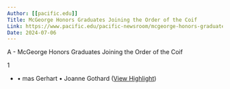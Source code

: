 ```yaml
---
Author: [[pacific.edu]]
Title: McGeorge Honors Graduates Joining the Order of the Coif
Link: https://www.pacific.edu/pacific-newsroom/mcgeorge-honors-graduates-joining-order-coif
Date: 2024-07-06
---
```

A - McGeorge Honors Graduates Joining the Order of the Coif

1
- • mas Gerhart
  • Joanne Gothard ([View Highlight](https://read.readwise.io/read/01hvm7fhcbeaqe92jq7pzhazqg))
